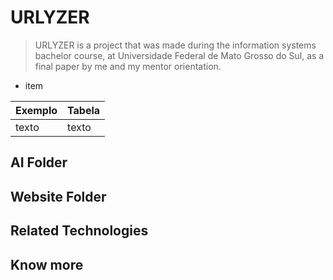 # URLYZER
> URLYZER is a project that was made during the information systems bachelor course, at Universidade Federal de Mato Grosso do Sul, as a final paper by me and my mentor orientation.

+ item

Exemplo | Tabela
--------|--------
texto| texto
<h2> AI Folder </h2>
<h2> Website Folder </h2>
<h2> Related Technologies </h2>
<h2> Know more </h2>

